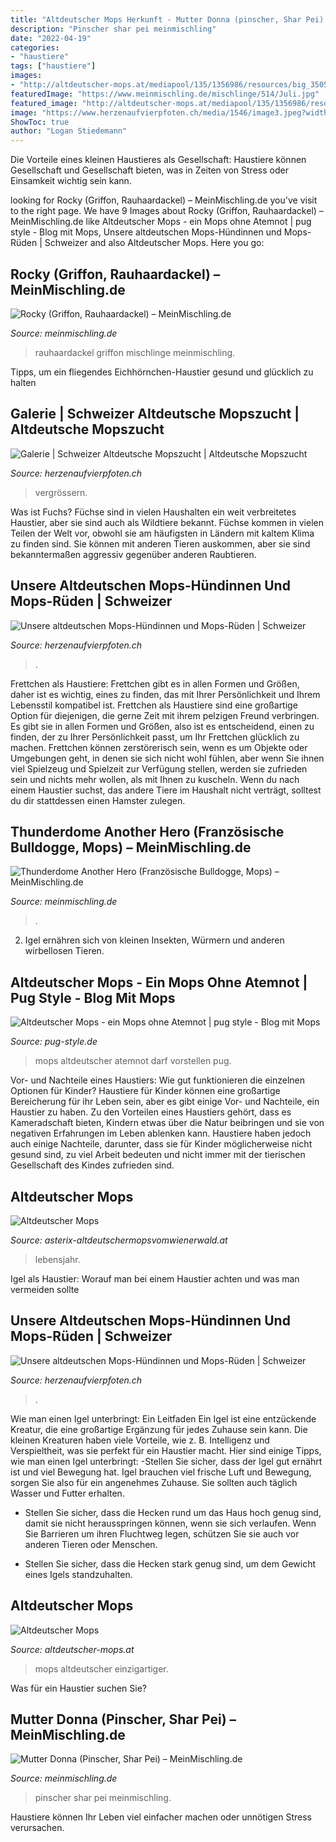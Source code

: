 ```yaml
---
title: "Altdeutscher Mops Herkunft - Mutter Donna (pinscher, Shar Pei) – Meinmischling.de"
description: "Pinscher shar pei meinmischling"
date: "2022-04-19"
categories:
- "haustiere"
tags: ["haustiere"]
images:
- "http://altdeutscher-mops.at/mediapool/135/1356986/resources/big_35055447_0_570-428.JPG"
featuredImage: "https://www.meinmischling.de/mischlinge/514/Juli.jpg"
featured_image: "http://altdeutscher-mops.at/mediapool/135/1356986/resources/big_35055447_0_570-428.JPG"
image: "https://www.herzenaufvierpfoten.ch/media/1546/image3.jpeg?width=4000&amp;format=jpg&amp;mode=max"
ShowToc: true
author: "Logan Stiedemann"
---
```



Die Vorteile eines kleinen Haustieres als Gesellschaft: Haustiere können Gesellschaft und Gesellschaft bieten, was in Zeiten von Stress oder Einsamkeit wichtig sein kann.

	

		
looking for Rocky (Griffon, Rauhaardackel) – MeinMischling.de you've visit to the right page. We have 9 Images about Rocky (Griffon, Rauhaardackel) – MeinMischling.de like Altdeutscher Mops - ein Mops ohne Atemnot | pug style - Blog mit Mops, Unsere altdeutschen Mops-Hündinnen und Mops-Rüden | Schweizer and also Altdeutscher Mops. Here you go:
		
    
## Rocky (Griffon, Rauhaardackel) – MeinMischling.de

<img loading=lazy src="https://www.meinmischling.de/mischlinge/514/Juli.jpg" onerror="this.onerror=null;this.src='https://tse1.mm.bing.net/th?id=OIP.FYh0vanLNFeLfqdzA5WoLAHaE8&amp;pid=15.1';" alt="Rocky (Griffon, Rauhaardackel) – MeinMischling.de">

_Source: meinmischling.de_

>rauhaardackel griffon mischlinge meinmischling. 

	

Tipps, um ein fliegendes Eichhörnchen-Haustier gesund und glücklich zu halten

    
## Galerie | Schweizer Altdeutsche Mopszucht | Altdeutsche Mopszucht

<img loading=lazy src="https://www.herzenaufvierpfoten.ch/media/1599/d50424a5-ecc8-41bc-b5f3-1471596d50eb.jpeg?width=4000&amp;format=jpg&amp;mode=max" onerror="this.onerror=null;this.src='https://tse2.mm.bing.net/th?id=OIP.HO-pqAn0xPG9TLIvNyRSHQHaJ4&amp;pid=15.1';" alt="Galerie | Schweizer Altdeutsche Mopszucht | Altdeutsche Mopszucht">

_Source: herzenaufvierpfoten.ch_

>vergrössern. 

	

Was ist Fuchs?
Füchse sind in vielen Haushalten ein weit verbreitetes Haustier, aber sie sind auch als Wildtiere bekannt. Füchse kommen in vielen Teilen der Welt vor, obwohl sie am häufigsten in Ländern mit kaltem Klima zu finden sind. Sie können mit anderen Tieren auskommen, aber sie sind bekanntermaßen aggressiv gegenüber anderen Raubtieren.

    
## Unsere Altdeutschen Mops-Hündinnen Und Mops-Rüden | Schweizer

<img loading=lazy src="https://www.herzenaufvierpfoten.ch/media/1546/image3.jpeg?width=4000&amp;format=jpg&amp;mode=max" onerror="this.onerror=null;this.src='https://tse3.mm.bing.net/th?id=OIP.nC74oJW1Wff_FFrd66nnigHaJ4&amp;pid=15.1';" alt="Unsere altdeutschen Mops-Hündinnen und Mops-Rüden | Schweizer">

_Source: herzenaufvierpfoten.ch_

>. 

	

Frettchen als Haustiere: Frettchen gibt es in allen Formen und Größen, daher ist es wichtig, eines zu finden, das mit Ihrer Persönlichkeit und Ihrem Lebensstil kompatibel ist.
Frettchen als Haustiere sind eine großartige Option für diejenigen, die gerne Zeit mit ihrem pelzigen Freund verbringen. Es gibt sie in allen Formen und Größen, also ist es entscheidend, einen zu finden, der zu Ihrer Persönlichkeit passt, um Ihr Frettchen glücklich zu machen. Frettchen können zerstörerisch sein, wenn es um Objekte oder Umgebungen geht, in denen sie sich nicht wohl fühlen, aber wenn Sie ihnen viel Spielzeug und Spielzeit zur Verfügung stellen, werden sie zufrieden sein und nichts mehr wollen, als mit Ihnen zu kuscheln. Wenn du nach einem Haustier suchst, das andere Tiere im Haushalt nicht verträgt, solltest du dir stattdessen einen Hamster zulegen.

    
## Thunderdome Another Hero (Französische Bulldogge, Mops) – MeinMischling.de

<img loading=lazy src="https://www.meinmischling.de/mischlinge/1579/20022011264.jpg" onerror="this.onerror=null;this.src='https://tse2.mm.bing.net/th?id=OIP.dif0GC8cmzIKGg3nYOzOSgHaI7&amp;pid=15.1';" alt="Thunderdome Another Hero (Französische Bulldogge, Mops) – MeinMischling.de">

_Source: meinmischling.de_

>. 

	

2. Igel ernähren sich von kleinen Insekten, Würmern und anderen wirbellosen Tieren.

    
## Altdeutscher Mops - Ein Mops Ohne Atemnot | Pug Style - Blog Mit Mops

<img loading=lazy src="https://pug-style.de/wp-content/uploads/2017/05/Altdeutscher-Mops.jpg" onerror="this.onerror=null;this.src='https://tse1.mm.bing.net/th?id=OIP.laFuLYbWoV9FXhmhSKuqkAHaEK&amp;pid=15.1';" alt="Altdeutscher Mops - ein Mops ohne Atemnot | pug style - Blog mit Mops">

_Source: pug-style.de_

>mops altdeutscher atemnot darf vorstellen pug. 

	

Vor- und Nachteile eines Haustiers: Wie gut funktionieren die einzelnen Optionen für Kinder?
Haustiere für Kinder können eine großartige Bereicherung für ihr Leben sein, aber es gibt einige Vor- und Nachteile, ein Haustier zu haben. Zu den Vorteilen eines Haustiers gehört, dass es Kameradschaft bieten, Kindern etwas über die Natur beibringen und sie von negativen Erfahrungen im Leben ablenken kann. Haustiere haben jedoch auch einige Nachteile, darunter, dass sie für Kinder möglicherweise nicht gesund sind, zu viel Arbeit bedeuten und nicht immer mit der tierischen Gesellschaft des Kindes zufrieden sind.

    
## Altdeutscher Mops

<img loading=lazy src="https://www.asterix-altdeutschermopsvomwienerwald.at/s/cc_images/teaserbox_10617102.jpg?t=1422211725" onerror="this.onerror=null;this.src='https://tse4.mm.bing.net/th?id=OIP.69GsMANTNcnJ9u9fWwqJ1gHaFe&amp;pid=15.1';" alt="Altdeutscher Mops">

_Source: asterix-altdeutschermopsvomwienerwald.at_

>lebensjahr. 

	

Igel als Haustier: Worauf man bei einem Haustier achten und was man vermeiden sollte

    
## Unsere Altdeutschen Mops-Hündinnen Und Mops-Rüden | Schweizer

<img loading=lazy src="https://www.herzenaufvierpfoten.ch/media/1650/374a4174-7419-48e1-a23b-5b1497d6673d.jpeg?width=4000&amp;format=jpg&amp;mode=max" onerror="this.onerror=null;this.src='https://tse3.mm.bing.net/th?id=OIP.QZfoUgO36Wn4ZlIuo-szhQHaJ4&amp;pid=15.1';" alt="Unsere altdeutschen Mops-Hündinnen und Mops-Rüden | Schweizer">

_Source: herzenaufvierpfoten.ch_

>. 

	

Wie man einen Igel unterbringt: Ein Leitfaden
Ein Igel ist eine entzückende Kreatur, die eine großartige Ergänzung für jedes Zuhause sein kann. Die kleinen Kreaturen haben viele Vorteile, wie z. B. Intelligenz und Verspieltheit, was sie perfekt für ein Haustier macht. Hier sind einige Tipps, wie man einen Igel unterbringt:
-Stellen Sie sicher, dass der Igel gut ernährt ist und viel Bewegung hat. Igel brauchen viel frische Luft und Bewegung, sorgen Sie also für ein angenehmes Zuhause. Sie sollten auch täglich Wasser und Futter erhalten.

- Stellen Sie sicher, dass die Hecken rund um das Haus hoch genug sind, damit sie nicht herausspringen können, wenn sie sich verlaufen. Wenn Sie Barrieren um ihren Fluchtweg legen, schützen Sie sie auch vor anderen Tieren oder Menschen.

- Stellen Sie sicher, dass die Hecken stark genug sind, um dem Gewicht eines Igels standzuhalten.

    
## Altdeutscher Mops

<img loading=lazy src="http://altdeutscher-mops.at/mediapool/135/1356986/resources/big_35055447_0_570-428.JPG" onerror="this.onerror=null;this.src='https://tse3.mm.bing.net/th?id=OIP.MwtJ-rzi4VPNm3OATI4zeAHaFj&amp;pid=15.1';" alt="Altdeutscher Mops">

_Source: altdeutscher-mops.at_

>mops altdeutscher einzigartiger. 

	

Was für ein Haustier suchen Sie?

    
## Mutter Donna (Pinscher, Shar Pei) – MeinMischling.de

<img loading=lazy src="https://www.meinmischling.de/mischlinge/737/BILD0235.JPG" onerror="this.onerror=null;this.src='https://tse4.mm.bing.net/th?id=OIP.tfZ5y4CjPLBA8F4R-SveTAHaJ4&amp;pid=15.1';" alt="Mutter Donna (Pinscher, Shar Pei) – MeinMischling.de">

_Source: meinmischling.de_

>pinscher shar pei meinmischling. 

	

Haustiere können Ihr Leben viel einfacher machen oder unnötigen Stress verursachen.

